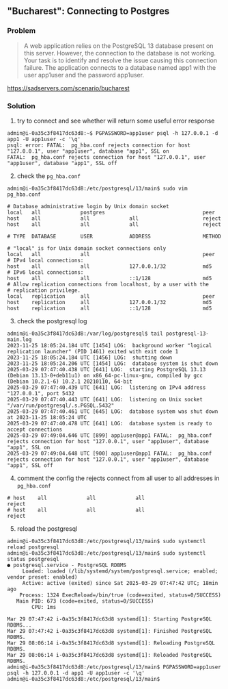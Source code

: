 ## "Bucharest": Connecting to Postgres

### Problem

> A web application relies on the PostgreSQL 13 database present on this server. However, the connection to the database is not working. Your task is to identify and resolve the issue causing this connection failure. The application connects to a database named app1 with the user app1user and the password app1user.

https://sadservers.com/scenario/bucharest

### Solution

1. try to connect and see whether will return some useful error response

```
admin@i-0a35c3f8417dc63d8:~$ PGPASSWORD=app1user psql -h 127.0.0.1 -d app1 -U app1user -c '\q'
psql: error: FATAL:  pg_hba.conf rejects connection for host "127.0.0.1", user "app1user", database "app1", SSL on
FATAL:  pg_hba.conf rejects connection for host "127.0.0.1", user "app1user", database "app1", SSL off
```

2. check the `pg_hba.conf`

```
admin@i-0a35c3f8417dc63d8:/etc/postgresql/13/main$ sudo vim pg_hba.conf
```

```
# Database administrative login by Unix domain socket
local   all             postgres                                peer
host    all             all             all                     reject
host    all             all             all                     reject

# TYPE  DATABASE        USER            ADDRESS                 METHOD

# "local" is for Unix domain socket connections only
local   all             all                                     peer
# IPv4 local connections:
host    all             all             127.0.0.1/32            md5
# IPv6 local connections:
host    all             all             ::1/128                 md5
# Allow replication connections from localhost, by a user with the
# replication privilege.
local   replication     all                                     peer
host    replication     all             127.0.0.1/32            md5
host    replication     all             ::1/128                 md5
```

3. check the postgresql log

```
admin@i-0a35c3f8417dc63d8:/var/log/postgresql$ tail postgresql-13-main.log 
2023-11-25 18:05:24.184 UTC [1454] LOG:  background worker "logical replication launcher" (PID 1461) exited with exit code 1
2023-11-25 18:05:24.184 UTC [1456] LOG:  shutting down
2023-11-25 18:05:24.206 UTC [1454] LOG:  database system is shut down
2025-03-29 07:47:40.438 UTC [641] LOG:  starting PostgreSQL 13.13 (Debian 13.13-0+deb11u1) on x86_64-pc-linux-gnu, compiled by gcc (Debian 10.2.1-6) 10.2.1 20210110, 64-bit
2025-03-29 07:47:40.439 UTC [641] LOG:  listening on IPv4 address "127.0.0.1", port 5432
2025-03-29 07:47:40.443 UTC [641] LOG:  listening on Unix socket "/var/run/postgresql/.s.PGSQL.5432"
2025-03-29 07:47:40.461 UTC [645] LOG:  database system was shut down at 2023-11-25 18:05:24 UTC
2025-03-29 07:47:40.478 UTC [641] LOG:  database system is ready to accept connections
2025-03-29 07:49:04.646 UTC [899] app1user@app1 FATAL:  pg_hba.conf rejects connection for host "127.0.0.1", user "app1user", database "app1", SSL on
2025-03-29 07:49:04.648 UTC [900] app1user@app1 FATAL:  pg_hba.conf rejects connection for host "127.0.0.1", user "app1user", database "app1", SSL off
```

4. comment the config the rejects connect from all user to all addresses in `pg_hba.conf`

```
# host    all             all             all                     reject
# host    all             all             all                     reject
```

5. reload the postgresql

```
admin@i-0a35c3f8417dc63d8:/etc/postgresql/13/main$ sudo systemctl reload postgresql
admin@i-0a35c3f8417dc63d8:/etc/postgresql/13/main$ sudo systemctl status postgresql
● postgresql.service - PostgreSQL RDBMS
     Loaded: loaded (/lib/systemd/system/postgresql.service; enabled; vendor preset: enabled)
     Active: active (exited) since Sat 2025-03-29 07:47:42 UTC; 18min ago
    Process: 1324 ExecReload=/bin/true (code=exited, status=0/SUCCESS)
   Main PID: 673 (code=exited, status=0/SUCCESS)
        CPU: 1ms

Mar 29 07:47:42 i-0a35c3f8417dc63d8 systemd[1]: Starting PostgreSQL RDBMS...
Mar 29 07:47:42 i-0a35c3f8417dc63d8 systemd[1]: Finished PostgreSQL RDBMS.
Mar 29 08:06:14 i-0a35c3f8417dc63d8 systemd[1]: Reloading PostgreSQL RDBMS.
Mar 29 08:06:14 i-0a35c3f8417dc63d8 systemd[1]: Reloaded PostgreSQL RDBMS.
admin@i-0a35c3f8417dc63d8:/etc/postgresql/13/main$ PGPASSWORD=app1user psql -h 127.0.0.1 -d app1 -U app1user -c '\q'
admin@i-0a35c3f8417dc63d8:/etc/postgresql/13/main$ 
```
